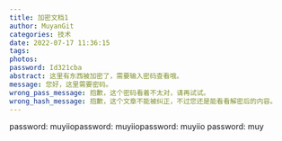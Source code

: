 ```yaml
---
title: 加密文档1
author: MuyanGit
categories: 技术
date: 2022-07-17 11:36:15
tags:
photos:
password: Id321cba
abstract: 这里有东西被加密了，需要输入密码查看哦。
message: 您好，这里需要密码。
wrong_pass_message: 抱歉，这个密码看着不太对，请再试试。
wrong_hash_message: 抱歉，这个文章不能被纠正，不过您还是能看看解密后的内容。
---
```


password: muyiiopassword: muyiiopassword: muyiio
password: muy

